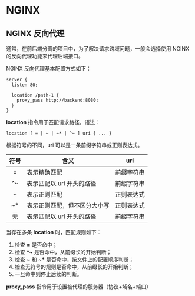 # NGINX

## NGINX 反向代理

通常，在前后端分离的项目中，为了解决请求跨域问题，一般会选择使用 NGINX 的反向代理功能来代理后端接口。

NGINX 反向代理基本配置方式如下：

```nginx
server {
  listen 80;

  location /path-1 {
    proxy_pass http://backend:8080;
  }
}
```

**location** 指令用于匹配请求路径，语法：

```nginx
location [ = | ~ | ~* | ^~ ] uri { ... }
```

根据符号的不同，uri 可以是一条前缀字符串或正则表达式。

| 符号 | 含义                       | uri       |
|:----:| ------------------------- | --------- |
| =    | 表示精确匹配               | 前缀字符串 |
| ^~   | 表示匹配以 uri 开头的路径   | 前缀字符串 |
| ~    | 表示正则匹配               | 正则表达式 |
| ~*   | 表示正则匹配，但不区分大小写 | 正则表达式 |
| 无   | 表示匹配以 uri 开头的路径   | 前缀字符串 |

当存在多条 **location** 时，匹配规则如下：

1. 检查 **=** 是否命中；
2. 检查 **^~** 是否命中，从前缀长的开始判断；
3. 检查 **~** 和 **~\*** 是否命中，按文件上的配置顺序判断；
4. 检查无符号的规则是否命中，从前缀长的开始判断；
5. 一旦命中则停止后续的判断。

**proxy_pass** 指令用于设置被代理的服务器（协议+域名+端口）